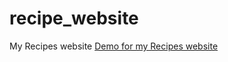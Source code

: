 # recipe_website
My Recipes website
[Demo for my Recipes website](https://dinarah.github.io/recipe_website)
